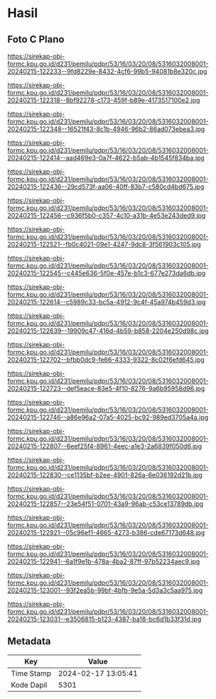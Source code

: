 # Hasil

## Foto C Plano

https://sirekap-obj-formc.kpu.go.id/d231/pemilu/pdpr/53/16/03/20/08/5316032008001-20240215-122233--9fd8229e-8432-4cf6-99b5-94081b8e320c.jpg

https://sirekap-obj-formc.kpu.go.id/d231/pemilu/pdpr/53/16/03/20/08/5316032008001-20240215-122318--8bf92278-c173-459f-b89e-4173517100e2.jpg

https://sirekap-obj-formc.kpu.go.id/d231/pemilu/pdpr/53/16/03/20/08/5316032008001-20240215-122348--16521f43-8c1b-4946-96b2-86ad073ebea3.jpg

https://sirekap-obj-formc.kpu.go.id/d231/pemilu/pdpr/53/16/03/20/08/5316032008001-20240215-122414--aad469e3-0a7f-4622-b5ab-4b1545f834ba.jpg

https://sirekap-obj-formc.kpu.go.id/d231/pemilu/pdpr/53/16/03/20/08/5316032008001-20240215-122436--29cd573f-aa06-40ff-83b7-c580cd4bd675.jpg

https://sirekap-obj-formc.kpu.go.id/d231/pemilu/pdpr/53/16/03/20/08/5316032008001-20240215-122456--c936f5b0-c357-4c10-a31b-4e53e243ded9.jpg

https://sirekap-obj-formc.kpu.go.id/d231/pemilu/pdpr/53/16/03/20/08/5316032008001-20240215-122521--fb0c4021-09e1-4247-9dc8-3f561903c105.jpg

https://sirekap-obj-formc.kpu.go.id/d231/pemilu/pdpr/53/16/03/20/08/5316032008001-20240215-122545--c445e636-5f0e-457e-b1c3-677e273da6db.jpg

https://sirekap-obj-formc.kpu.go.id/d231/pemilu/pdpr/53/16/03/20/08/5316032008001-20240215-122614--c5989c33-bc5a-4912-9c4f-45a974b459d3.jpg

https://sirekap-obj-formc.kpu.go.id/d231/pemilu/pdpr/53/16/03/20/08/5316032008001-20240215-122639--19909c47-416d-4b59-b858-2204e250d98c.jpg

https://sirekap-obj-formc.kpu.go.id/d231/pemilu/pdpr/53/16/03/20/08/5316032008001-20240215-122702--bfbb0dc9-fe66-4333-9322-8c02f6efd645.jpg

https://sirekap-obj-formc.kpu.go.id/d231/pemilu/pdpr/53/16/03/20/08/5316032008001-20240215-122723--def5eace-83e5-4f10-8276-9a6b95958d96.jpg

https://sirekap-obj-formc.kpu.go.id/d231/pemilu/pdpr/53/16/03/20/08/5316032008001-20240215-122746--a86e96a2-07a5-4025-bc92-989ed3705a4a.jpg

https://sirekap-obj-formc.kpu.go.id/d231/pemilu/pdpr/53/16/03/20/08/5316032008001-20240215-122807--6eef25f4-8961-4eec-a1e3-2a6839f050d6.jpg

https://sirekap-obj-formc.kpu.go.id/d231/pemilu/pdpr/53/16/03/20/08/5316032008001-20240215-122830--ce1135bf-b2ee-4901-826a-6e036192d21b.jpg

https://sirekap-obj-formc.kpu.go.id/d231/pemilu/pdpr/53/16/03/20/08/5316032008001-20240215-122857--23e54f51-0701-43a9-96ab-c53ce13789db.jpg

https://sirekap-obj-formc.kpu.go.id/d231/pemilu/pdpr/53/16/03/20/08/5316032008001-20240215-122921--05c96ef1-4665-4273-b386-cde67173d648.jpg

https://sirekap-obj-formc.kpu.go.id/d231/pemilu/pdpr/53/16/03/20/08/5316032008001-20240215-122941--6a1f9e1b-478a-4ba2-87ff-97b52234aec9.jpg

https://sirekap-obj-formc.kpu.go.id/d231/pemilu/pdpr/53/16/03/20/08/5316032008001-20240215-123001--93f2ea5b-99bf-4bfb-9e5a-5d3a3c5aa975.jpg

https://sirekap-obj-formc.kpu.go.id/d231/pemilu/pdpr/53/16/03/20/08/5316032008001-20240215-123031--e3506815-b123-4387-ba18-bc6d1b33f31d.jpg


## Metadata

| Key        | Value               |
| ---------- | ------------------- |
| Time Stamp | 2024-02-17 13:05:41 |
| Kode Dapil | 5301                |



